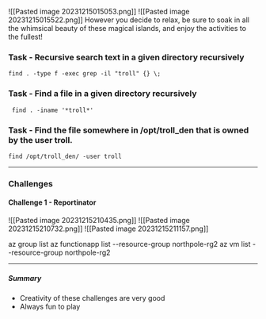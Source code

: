 
![[Pasted image 20231215015053.png]]
![[Pasted image 20231215015522.png]]
However you decide to relax, be sure to soak in all the whimsical beauty of these magical islands, and enjoy the activities to the fullest!

### Task - Recursive search text in a given directory recursively
```
find . -type f -exec grep -il "troll" {} \;
```
### Task - Find a file in a given directory recursively
```
 find . -iname '*troll*'
```

### Task - Find the file somewhere in /opt/troll_den that is owned by the user troll.
```
find /opt/troll_den/ -user troll
```

------
### Challenges
#### Challenge 1 - Reportinator
![[Pasted image 20231215210435.png]]
![[Pasted image 20231215210732.png]]
![[Pasted image 20231215211157.png]]



az group list
az functionapp list --resource-group northpole-rg2
az vm list --resource-group northpole-rg2






---
##### Summary
- Creativity of these challenges are very good
- Always fun to play 